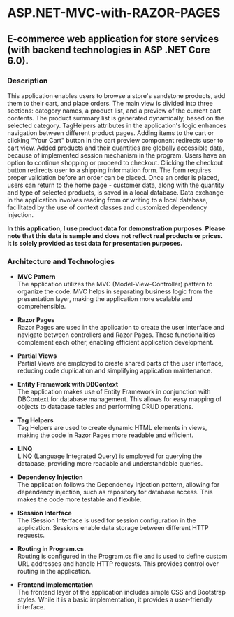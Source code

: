# ASP.NET-MVC-with-RAZOR-PAGES
## E-commerce web application for store services (with backend technologies in ASP .NET Core 6.0). 

### Description

This application enables users to browse a store's sandstone products, add them to their cart, and place orders. The main view is divided into three sections: category names, a product list, and a preview of the current cart contents. The product summary list is generated dynamically, based on the selected category. TagHelpers attributes in the application's logic enhances navigation between different product pages. Adding items to the cart or clicking "Your Cart" button in the cart preview component redirects user to cart view. Added products and their quantities are globally accessible data, because of implemented session mechanism in the program. Users have an option to continue shopping or proceed to checkout. Clicking the checkout button redirects user to a shipping information form. The form requires proper validation before an order can be placed. Once an order is placed, users can return to the home page - customer data, along with the quantity and type of selected products, is saved in a local database. Data exchange in the application involves reading from or writing to a local database, facilitated by the use of context classes and customized dependency injection.

**In this application, I use product data for demonstration purposes. Please note that this data is sample and does not reflect real products or prices. It is solely provided as test data for presentation purposes.**


### Architecture and Technologies

- **MVC Pattern**  
The application utilizes the MVC (Model-View-Controller) pattern to organize the code. MVC helps in separating business logic from the presentation layer, making the application more scalable and comprehensible.

- **Razor Pages**  
Razor Pages are used in the application to create the user interface and navigate between controllers and Razor Pages. These functionalities complement each other, enabling efficient application development.

- **Partial Views**  
Partial Views are employed to create shared parts of the user interface, reducing code duplication and simplifying application maintenance.

- **Entity Framework with DBContext**  
The application makes use of Entity Framework in conjunction with DBContext for database management. This allows for easy mapping of objects to database tables and performing CRUD operations.

- **Tag Helpers**  
Tag Helpers are used to create dynamic HTML elements in views, making the code in Razor Pages more readable and efficient.

- **LINQ**  
LINQ (Language Integrated Query) is employed for querying the database, providing more readable and understandable queries.

- **Dependency Injection**  
The application follows the Dependency Injection pattern, allowing for dependency injection, such as repository for database access. This makes the code more testable and flexible.

- **ISession Interface**  
The ISession Interface is used for session configuration in the application. Sessions enable data storage between different HTTP requests.

- **Routing in Program.cs**  
Routing is configured in the Program.cs file and is used to define custom URL addresses and handle HTTP requests. This provides control over routing in the application.

- **Frontend Implementation**  
The frontend layer of the application includes simple CSS and Bootstrap styles. While it is a basic implementation, it provides a user-friendly interface.

